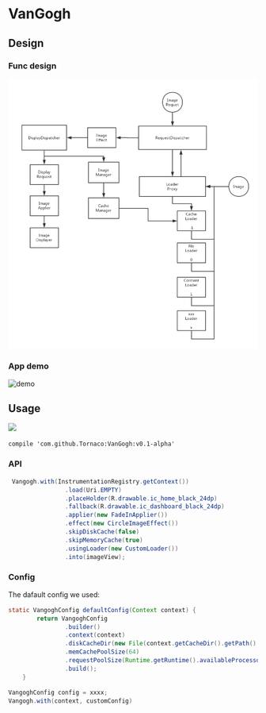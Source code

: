 # VanGogh

## Design

### Func design

![flow](design/func_design.png)

### App demo

![demo](design/app_demo.gif)

## Usage

[![](https://jitpack.io/v/Tornaco/VanGogh.svg)](https://jitpack.io/#Tornaco/VanGogh)

```
compile 'com.github.Tornaco:VanGogh:v0.1-alpha'
```

### API

```java
 Vangogh.with(InstrumentationRegistry.getContext())
                .load(Uri.EMPTY)
                .placeHolder(R.drawable.ic_home_black_24dp)
                .fallback(R.drawable.ic_dashboard_black_24dp)
                .applier(new FadeInApplier())
                .effect(new CircleImageEffect())
                .skipDiskCache(false)
                .skipMemoryCache(true)
                .usingLoader(new CustomLoader())
                .into(imageView);
```

### Config

The dafault config we used:
```java
static VangoghConfig defaultConfig(Context context) {
        return VangoghConfig
                .builder()
                .context(context)
                .diskCacheDir(new File(context.getCacheDir().getPath() + File.separator + "disk_cache"))
                .memCachePoolSize(64)
                .requestPoolSize(Runtime.getRuntime().availableProcessors() / 4)
                .build();
    }

```

```java
VangoghConfig config = xxxx;
Vangogh.with(context, customConfig)
```
